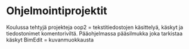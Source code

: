 # Ohjelmointiprojektit
Koulussa tehtyjä projekteja
oop2 = tekstitiedostojen käsittelyä, käskyt ja tiedostonimet komentoriviltä. Pääohjelmassa pääsilmukka joka tarkistaa käskyt
BimEdit = kuvanmuokkausta
